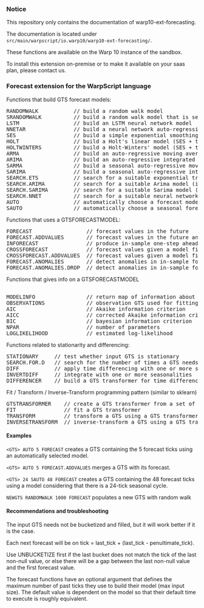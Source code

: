 
### Notice

This repository only contains the documentation of warp10-ext-forecasting.

The documentation is located under `src/main/warpscript/io.warp10/warp10-ext-forecasting/`.

These functions are available on the Warp 10 instance of the sandbox.

To install this extension on-premise or to make it available on your saas plan, please contact us.

### Forecast extension for the WarpScript language

Functions that build GTS forecast models:
<pre>
RANDOMWALK           // build a random walk model
SRANDOMWALK          // build a random walk model that is seeded with PRNG function
LSTM                 // build an LSTM neural network model
NNETAR               // build a neural network auto-regressive model
SES                  // build a simple exponential smoothing model
HOLT                 // build a Holt's linear model (SES + trend)
HOLTWINTERS          // build a Holt-Winters' model (SES + trend + seasonal)
ARMA                 // build an auto-regressive moving average model
ARIMA                // build an auto-regressive integrated moving average model
SARMA                // build a seasonal auto-regressive moving average model
SARIMA               // build a seasonal auto-regressive integrated moving average model
SEARCH.ETS           // search for a suitable exponential trend-seasonal model (include SES, HOLT and HOLTWINTERS)
SEARCH.ARIMA         // search for a suitable Arima model (include ARMA and ARIMA)
SEARCH.SARIMA        // search for a suitable Sarima model (include SARMA and SARIMA)
SEARCH.NNET          // search for a suitable neural network model (include LSTM and NNETAR)
AUTO                 // automatically choose a forecast model (non-seasonal), using AIC
SAUTO                // automatically choose a seasonal forecast model, using cross-validation
</pre>

Functions that uses a GTSFORECASTMODEL:
<pre>
FORECAST                 // forecast values in the future
FORECAST.ADDVALUES       // forecast values in the future and append them to observation GTS
INFORECAST               // produce in-sample one-step ahead forecasts
CROSSFORECAST            // forecast values given a model fitted with another GTS
CROSSFORECAST.ADDVALUES  // forecast values given a model fitted with another GTS and append them to input GTS
FORECAST.ANOMALIES       // detect anomalies in in-sample forecast
FORECAST.ANOMALIES.DROP  // detect anomalies in in-sample forecast and drop them from input GTS
</pre>

Functions that gives info on a GTSFORECASTMODEL
<pre> 
MODELINFO                // return map of information about the model
OBSERVATIONS             // observation GTS used for fitting the model
AIC                      // Akaike information criterion
AICC                     // corrected Akaike information criterion
BIC                      // bayesian information criterion
NPAR                     // number of parameters
LOGLIKELIHOOD            // estimated log-likelihood
</pre>

Functions related to stationarity and differencing:
<pre>
STATIONARY     // test whether input GTS is stationary
SEARCH.FOR.D   // search for the number of times a GTS needs differencing to become stationary
DIFF           // apply time differencing with one or more seasonalities
INVERTDIFF     // integrate with one or more seasonalities
DIFFERENCER    // build a GTS transformer for time differencing
</pre>

Fit / Transform / Inverse-Transform  programming pattern (similar to sklearn)
<pre>
GTSTRANSFORMER    // create a GTS transformer from a set of macros
FIT               // fit a GTS transformer
TRANSFORM         // transform a GTS using a GTS transformer
INVERSETRANSFORM  // inverse-transform a GTS using a GTS transformer
</pre>


#### Examples

`<GTS> AUTO 5 FORECAST` creates a GTS containing the 5 forecast ticks using an automatically selected model.

`<GTS> AUTO 5 FORECAST.ADDVALUES` merges a GTS with its forecast.

`<GTS> 24 SAUTO 48 FORECAST` creates a GTS containing the 48 forecast ticks using a model considering that there is a 24-tick seasonal cycle.

`NEWGTS RANDOMWALK 1000 FORECAST` populates a new GTS with random walk

#### Recommendations and troubleshooting

The input GTS needs not be bucketized and filled, but it will work better if it is the case.

Each next forecast will be on tick = last_tick + (last_tick - penultimate_tick).

Use UNBUCKETIZE first if the last bucket does not match the tick of the last non-null value, or else there will be a gap between the last non-null value and the first forecast value.

The forecast functions have an optional argument that defines the maximum number of past ticks they use to build their model (max input size). The default value is dependent on the model so that their default time to execute is roughly equivalent.

